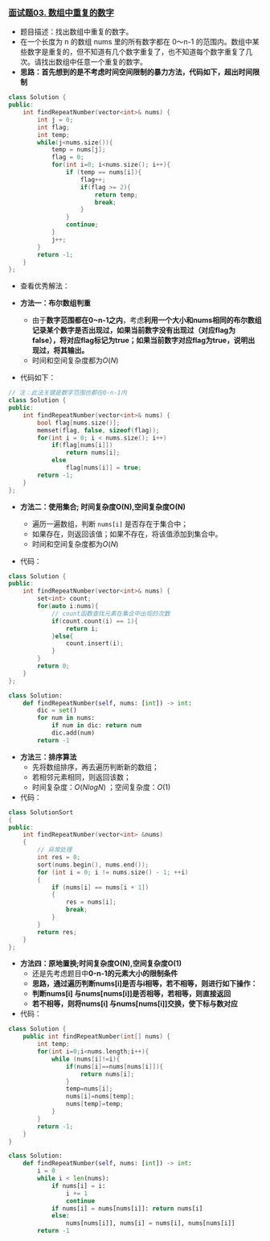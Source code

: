 ### [面试题03. 数组中重复的数字](https://leetcode-cn.com/problems/shu-zu-zhong-zhong-fu-de-shu-zi-lcof/)

- 题目描述：找出数组中重复的数字。
- 在一个长度为 n 的数组 nums 里的所有数字都在 0～n-1 的范围内。数组中某些数字是重复的，但不知道有几个数字重复了，也不知道每个数字重复了几次。请找出数组中任意一个重复的数字。
- **思路：首先想到的是不考虑时间空间限制的暴力方法，代码如下，超出时间限制**

```c++
class Solution {
public:
    int findRepeatNumber(vector<int>& nums) {
        int j = 0;
        int flag;
        int temp;
        while(j<nums.size()){
            temp = nums[j];
            flag = 0;
            for(int i=0; i<nums.size(); i++){
                if (temp == nums[i]){
                    flag++;
                    if(flag >= 2){
                        return temp;
                        break;
                    }
                }
                continue;  
            }
            j++;
        }
        return -1;      
    }
};
```

- 查看优秀解法：
- **方法一：布尔数组判重**
  - 由于**数字范围都在0~n-1之内**，考虑**利用一个大小和nums相同的布尔数组记录某个数字是否出现过，如果当前数字没有出现过（对应flag为false），将对应flag标记为true；如果当前数字对应flag为true，说明出现过，将其输出。**
  - 时间和空间复杂度都为$O(N)$

- 代码如下：

```c++
// 注：此法关键是数字范围也都在0-n-1内
class Solution {
public:
    int findRepeatNumber(vector<int>& nums) {
        bool flag[nums.size()];
        memset(flag, false, sizeof(flag));
        for(int i = 0; i < nums.size(); i++)
            if(flag[nums[i]])
                return nums[i];
            else
                flag[nums[i]] = true;
        return -1;
    }
};
```

- **方法二：使用集合; 时间复杂度O(N),空间复杂度O(N)**
  - 遍历一遍数组，判断 `nums[i]` 是否存在于集合中；
  - 如果存在，则返回该值；如果不存在，将该值添加到集合中。
  - 时间和空间复杂度都为$O(N)$

- 代码：

```c++
class Solution {
public:
    int findRepeatNumber(vector<int>& nums) {
        set<int> count;
        for(auto i:nums){
          	// count函数查找元素在集合中出现的次数
            if(count.count(i) == 1){
                return i;
            }else{
                count.insert(i);
            }
        }
        return 0;
    }
};
```

```python
class Solution:
    def findRepeatNumber(self, nums: [int]) -> int:
        dic = set()
        for num in nums:
            if num in dic: return num
            dic.add(num)
        return -1
```

- **方法三：排序算法**
  - 先将数组排序，再去遍历判断新的数组；
  - 若相邻元素相同，则返回该数；
  - 时间复杂度：$O(Nlog N )$ ；空间复杂度：$O(1)$
- 代码：

```c++
class SolutionSort
{
public:
    int findRepeatNumber(vector<int> &nums)
    {
        // 异常处理
        int res = 0;
        sort(nums.begin(), nums.end());
        for (int i = 0; i != nums.size() - 1; ++i)
        {
            if (nums[i] == nums[i + 1])
            {
                res = nums[i];
                break;
            }
        }
        return res;
    }
};
```

- **方法四：原地置换;时间复杂度O(N),空间复杂度O(1)**
  - 还是先考虑题目中**0-n-1的元素大小的限制条件**
  - **思路，通过遍历判断nums[i]是否与i相等，若不相等，则进行如下操作：**
  - **判断nums[i] 与nums[nums[i]]是否相等，若相等，则直接返回**
  - **若不相等，则将nums[i] 与nums[nums[i]]交换，使下标与数对应**
- 代码：

```c++
class Solution {
    public int findRepeatNumber(int[] nums) {
        int temp;
        for(int i=0;i<nums.length;i++){
            while (nums[i]!=i){
                if(nums[i]==nums[nums[i]]){
                    return nums[i];
                }
                temp=nums[i];
                nums[i]=nums[temp];
                nums[temp]=temp;
            }
        }
        return -1;
    }
}
```

```python
class Solution:
    def findRepeatNumber(self, nums: [int]) -> int:
        i = 0
        while i < len(nums):
            if nums[i] = i:
                i += 1
                continue
            if nums[i] = nums[nums[i]]: return nums[i]
            else:
                nums[nums[i]], nums[i] = nums[i], nums[nums[i]]
        return -1
```